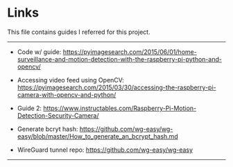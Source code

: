 # Links

This file contains guides I referred for this project.

---

- Code w/ guide: https://pyimagesearch.com/2015/06/01/home-surveillance-and-motion-detection-with-the-raspberry-pi-python-and-opencv/

- Accessing video feed using OpenCV: https://pyimagesearch.com/2015/03/30/accessing-the-raspberry-pi-camera-with-opencv-and-python/

- Guide 2: https://www.instructables.com/Raspberry-Pi-Motion-Detection-Security-Camera/

- Generate bcryt hash: https://github.com/wg-easy/wg-easy/blob/master/How_to_generate_an_bcrypt_hash.md

- WireGuard tunnel repo: https://github.com/wg-easy/wg-easy

---
